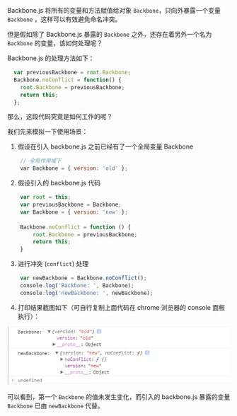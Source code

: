 
Backbone.js 将所有的变量和方法赋值给对象 `Backbone`，只向外暴露一个变量 `Backbone` ，这样可以有效避免命名冲突。

但是假如除了 Backbone.js 暴露的 `Backbone` 之外，还存在着另外一个名为 `Backbone` 的变量，该如何处理呢？

Backbone.js 的处理方法如下：
```js
  var previousBackbone = root.Backbone;
  Backbone.noConflict = function() {
    root.Backbone = previousBackbone;
    return this;
  };
```

那么，这段代码究竟是如何工作的呢？

我们先来模拟一下使用场景：

1. 假设在引入 backbone.js 之前已经有了一个全局变量 Backbone
```js
    // 全局作用域下
    var Backbone = { version: 'old' };
```

2. 假设引入的 backbone.js 代码
```js
    var root = this;
    var previousBackbone = Backbone;
    var Backbone = { version: 'new' };

    Backbone.noConflict = function () {
        root.Backbone = previousBackbone;
        return this;
    }
```
3. 进行冲突 (`conflict`) 处理
```js
    var newBackbone = Backbone.noConflict();
    console.log('Backbone: ', Backbone);
    console.log('newBackbone: ', newBackbone);
```
4. 打印结果截图如下（可自行复制上面代码在 chrome 浏览器的 console 面板执行）：

  ![](assets/01/02-1512710451000.png)

  可以看到，第一个 `Backbone` 的值未发生变化，而引入的 backbone.js 暴露的变量 `Backbone` 已由 `newBackbone` 代替。